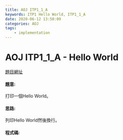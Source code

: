 ```yaml
---
title: AOJ ITP1_1_A
keywords: ITP1 Hello World, ITP1_1_A
date: 2020-06-12 13:50:09
categories: AOJ
tags:
    - implementation
---
```

# AOJ ITP1_1_A - Hello World
[題目網址](https://onlinejudge.u-aizu.ac.jp/courses/lesson/2/ITP1/1/ITP1_1_A)

#### 題意:
打印一個Hello World。
<!-- more -->
#### 思路:
列印Hello World然後換行。

#### 程式碼:
<script src="https://gist.github.com/Daviswww/149966b2530121148b6ab12c9c4563f1.js"></script>